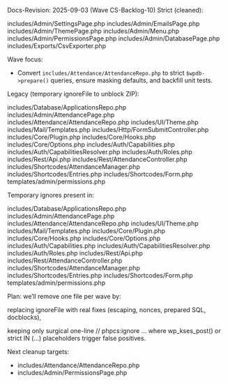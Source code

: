Docs-Revision: 2025-09-03 (Wave CS-Backlog-10)
Strict (cleaned):

includes/Admin/SettingsPage.php
includes/Admin/EmailsPage.php
includes/Admin/ThemePage.php
includes/Admin/Menu.php
includes/Admin/PermissionsPage.php
includes/Admin/DatabasePage.php
includes/Exports/CsvExporter.php

Wave focus:
- Convert `includes/Attendance/AttendanceRepo.php` to strict `$wpdb->prepare()` queries, ensure masking defaults, and backfill unit tests.

Legacy (temporary ignoreFile to unblock ZIP):

includes/Database/ApplicationsRepo.php
includes/Admin/AttendancePage.php
includes/Attendance/AttendanceRepo.php
includes/UI/Theme.php
includes/Mail/Templates.php
includes/Http/FormSubmitController.php
includes/Core/Plugin.php
includes/Core/Hooks.php
includes/Core/Options.php
includes/Auth/Capabilities.php
includes/Auth/CapabilitiesResolver.php
includes/Auth/Roles.php
includes/Rest/Api.php
includes/Rest/AttendanceController.php
includes/Shortcodes/AttendanceManager.php
includes/Shortcodes/Entries.php
includes/Shortcodes/Form.php
templates/admin/permissions.php

Temporary ignores present in:

includes/Database/ApplicationsRepo.php
includes/Admin/AttendancePage.php
includes/Attendance/AttendanceRepo.php
includes/UI/Theme.php
includes/Mail/Templates.php
includes/Core/Plugin.php
includes/Core/Hooks.php
includes/Core/Options.php
includes/Auth/Capabilities.php
includes/Auth/CapabilitiesResolver.php
includes/Auth/Roles.php
includes/Rest/Api.php
includes/Rest/AttendanceController.php
includes/Shortcodes/AttendanceManager.php
includes/Shortcodes/Entries.php
includes/Shortcodes/Form.php
templates/admin/permissions.php

Plan:
we’ll remove one file per wave by:

replacing ignoreFile with real fixes (escaping, nonces, prepared SQL, docblocks),

keeping only surgical one-line // phpcs:ignore … where wp_kses_post() or strict IN (…) placeholders trigger false positives.

Next cleanup targets:
- includes/Attendance/AttendanceRepo.php
- includes/Admin/PermissionsPage.php
